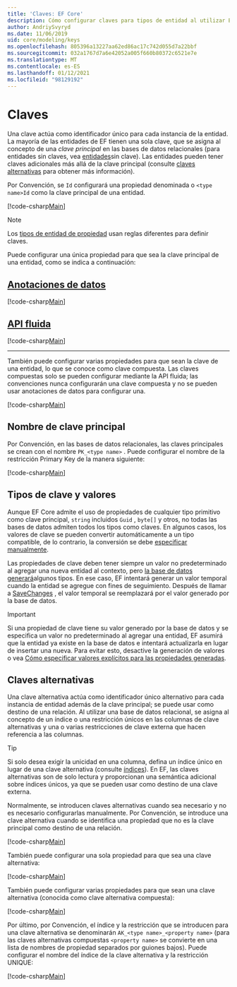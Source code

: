 ```yaml
---
title: 'Claves: EF Core'
description: Cómo configurar claves para tipos de entidad al utilizar Entity Framework Core
author: AndriySvyryd
ms.date: 11/06/2019
uid: core/modeling/keys
ms.openlocfilehash: 805396a13227aa62ed86ac17c742d055d7a22bbf
ms.sourcegitcommit: 032a1767d7a6e42052a005f660b80372c6521e7e
ms.translationtype: MT
ms.contentlocale: es-ES
ms.lasthandoff: 01/12/2021
ms.locfileid: "98129192"
---
```

# <a name="keys"></a>Claves

Una clave actúa como identificador único para cada instancia de la entidad. La mayoría de las entidades de EF tienen una sola clave, que se asigna al concepto de una *clave principal* en las bases de datos relacionales (para entidades sin claves, vea [entidades](xref:core/modeling/keyless-entity-types)sin clave). Las entidades pueden tener claves adicionales más allá de la clave principal (consulte [claves alternativas](#alternate-keys) para obtener más información).

Por Convención, se `Id` configurará una propiedad denominada o `<type name>Id` como la clave principal de una entidad.

[!code-csharp[Main](../../../samples/core/Modeling/Conventions/KeyId.cs?name=KeyId&highlight=3,11)]

> [!NOTE]
> Los [tipos de entidad de propiedad](xref:core/modeling/owned-entities) usan reglas diferentes para definir claves.

Puede configurar una única propiedad para que sea la clave principal de una entidad, como se indica a continuación:

## <a name="data-annotations"></a>[Anotaciones de datos](#tab/data-annotations)

[!code-csharp[Main](../../../samples/core/Modeling/DataAnnotations/KeySingle.cs?name=KeySingle&highlight=3)]

## <a name="fluent-api"></a>[API fluida](#tab/fluent-api)

[!code-csharp[Main](../../../samples/core/Modeling/FluentAPI/KeySingle.cs?name=KeySingle&highlight=4)]

***

También puede configurar varias propiedades para que sean la clave de una entidad, lo que se conoce como clave compuesta. Las claves compuestas solo se pueden configurar mediante la API fluida; las convenciones nunca configurarán una clave compuesta y no se pueden usar anotaciones de datos para configurar una.

[!code-csharp[Main](../../../samples/core/Modeling/FluentAPI/KeyComposite.cs?name=KeyComposite&highlight=4)]

## <a name="primary-key-name"></a>Nombre de clave principal

Por Convención, en las bases de datos relacionales, las claves principales se crean con el nombre `PK_<type name>` . Puede configurar el nombre de la restricción Primary Key de la manera siguiente:

[!code-csharp[Main](../../../samples/core/Modeling/FluentAPI/KeyName.cs?name=KeyName&highlight=5)]

## <a name="key-types-and-values"></a>Tipos de clave y valores

Aunque EF Core admite el uso de propiedades de cualquier tipo primitivo como clave principal, `string` incluidos `Guid` , `byte[]` y otros, no todas las bases de datos admiten todos los tipos como claves. En algunos casos, los valores de clave se pueden convertir automáticamente a un tipo compatible, de lo contrario, la conversión se debe [especificar manualmente](xref:core/modeling/value-conversions).

Las propiedades de clave deben tener siempre un valor no predeterminado al agregar una nueva entidad al contexto, pero [la base de datos generará](xref:core/modeling/generated-properties)algunos tipos. En ese caso, EF intentará generar un valor temporal cuando la entidad se agregue con fines de seguimiento. Después de llamar a [SaveChanges](/dotnet/api/Microsoft.EntityFrameworkCore.DbContext.SaveChanges) , el valor temporal se reemplazará por el valor generado por la base de datos.

> [!Important]
> Si una propiedad de clave tiene su valor generado por la base de datos y se especifica un valor no predeterminado al agregar una entidad, EF asumirá que la entidad ya existe en la base de datos e intentará actualizarla en lugar de insertar una nueva. Para evitar esto, desactive la generación de valores o vea [Cómo especificar valores explícitos para las propiedades generadas](xref:core/saving/explicit-values-generated-properties).

## <a name="alternate-keys"></a>Claves alternativas

Una clave alternativa actúa como identificador único alternativo para cada instancia de entidad además de la clave principal; se puede usar como destino de una relación. Al utilizar una base de datos relacional, se asigna al concepto de un índice o una restricción únicos en las columnas de clave alternativas y una o varias restricciones de clave externa que hacen referencia a las columnas.

> [!TIP]
> Si solo desea exigir la unicidad en una columna, defina un índice único en lugar de una clave alternativa (consulte [índices](xref:core/modeling/indexes)). En EF, las claves alternativas son de solo lectura y proporcionan una semántica adicional sobre índices únicos, ya que se pueden usar como destino de una clave externa.

Normalmente, se introducen claves alternativas cuando sea necesario y no es necesario configurarlas manualmente. Por Convención, se introduce una clave alternativa cuando se identifica una propiedad que no es la clave principal como destino de una relación.

[!code-csharp[Main](../../../samples/core/Modeling/Conventions/AlternateKey.cs?name=AlternateKey&highlight=12)]

También puede configurar una sola propiedad para que sea una clave alternativa:

[!code-csharp[Main](../../../samples/core/Modeling/FluentAPI/AlternateKeySingle.cs?name=AlternateKeySingle&highlight=4)]

También puede configurar varias propiedades para que sean una clave alternativa (conocida como clave alternativa compuesta):

[!code-csharp[Main](../../../samples/core/Modeling/FluentAPI/AlternateKeyComposite.cs?name=AlternateKeyComposite&highlight=4)]

Por último, por Convención, el índice y la restricción que se introducen para una clave alternativa se denominarán `AK_<type name>_<property name>` (para las claves alternativas compuestas `<property name>` se convierte en una lista de nombres de propiedad separados por guiones bajos). Puede configurar el nombre del índice de la clave alternativa y la restricción UNIQUE:

[!code-csharp[Main](../../../samples/core/Modeling/FluentAPI/AlternateKeyName.cs?name=AlternateKeyName&highlight=5)]

